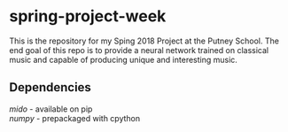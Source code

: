 # spring-project-week
This is the repository for my Sping 2018 Project at the Putney School.
The end goal of this repo is to provide a neural network trained on classical music and capable of producing
unique and interesting music.
## Dependencies
_mido_ - available on pip  
_numpy_ - prepackaged with cpython  